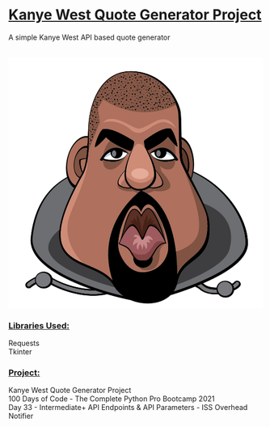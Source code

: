 # <u>**Kanye West Quote Generator Project**</u>

A simple Kanye West API based quote generator </br> </br>

![Password Manager](image.jpg) <br/>

### <u>**Libraries Used:**</u> <br />
Requests<br/>
Tkinter

### <u>**Project:**</u> <br/>
Kanye West Quote Generator Project<br/>
100 Days of Code - The Complete Python Pro Bootcamp 2021 <br/>
Day 33 - Intermediate+ API Endpoints & API Parameters - ISS Overhead Notifier